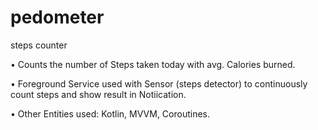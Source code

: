 # pedometer
steps counter

• Counts the number of Steps taken today with avg. Calories burned.

• Foreground Service used with Sensor (steps detector) to continuously count steps and show result in Notiication.

• Other Entities used: Kotlin, MVVM, Coroutines.

